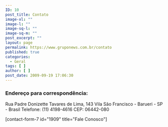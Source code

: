 ```yaml
---
ID: 10
post_title: Contato
image-xl: ""
image-l: ""
image-sq-l: ""
image-sq-m: ""
post_excerpt: ""
layout: page
permalink: https://www.gruponews.com.br/contato
published: true
categories:
  - Geral
tags: [ ]
author: [ ]
post_date: 2009-09-19 17:06:30
---
```

<h3>Endereço para correspondência:</h3>
Rua Padre Donizette Tavares de Lima, 143
Vila São Francisco - Barueri - SP - Brasil
Telefone: (11) 4198-4616
CEP: 06442-080

[contact-form-7 id="1909" title="Fale Conosco"]